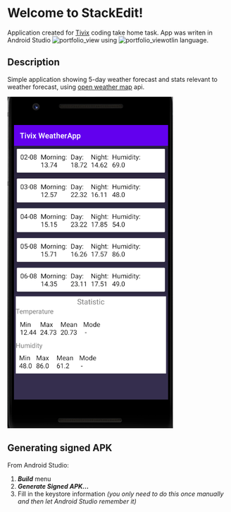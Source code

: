 # Welcome to StackEdit!

Application created for [Tivix](https://www.tivix.com/) coding take home task.
App was writen in Android Studio <img width="20" alt="portfolio_view" src="https://upload.wikimedia.org/wikipedia/commons/thumb/e/e3/Android_Studio_Icon_%282014-2019%29.svg/1200px-Android_Studio_Icon_%282014-2019%29.svg.png"> using <img width="20" alt="portfolio_view" src="https://user-images.githubusercontent.com/6463980/28998869-97bca9dc-7a03-11e7-8a95-3bbe9c1f7926.png">otlin  language.

## Description
Simple application showing 5-day weather forecast and stats relevant to weather forecast, using [open weather map](https://openweathermap.org/api)  api.

![](image/app.png)

## Generating signed APK
From Android Studio:
1. ***Build*** menu
2. ***Generate Signed APK...***
3. Fill in the keystore information *(you only need to do this once manually and then let Android Studio remember it)*
